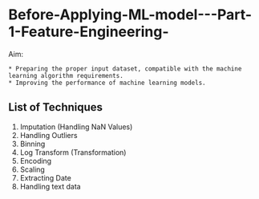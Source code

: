 # Before-Applying-ML-model---Part-1-Feature-Engineering-


Aim:
    
    * Preparing the proper input dataset, compatible with the machine learning algorithm requirements.
    * Improving the performance of machine learning models.
    
## List of Techniques


1) Imputation (Handling NaN Values)
2) Handling Outliers
3) Binning 
4) Log Transform (Transformation)
5) Encoding 
6) Scaling
7) Extracting Date
8) Handling text data
